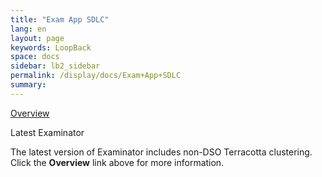 ```yaml
---
title: "Exam App SDLC"
lang: en
layout: page
keywords: LoopBack
space: docs
sidebar: lb2_sidebar
permalink: /display/docs/Exam+App+SDLC
summary:
---
```


<div class="panelContent">

[Overview](Web+App+Reference+Implementation)

</div>

<div class="confluence-information-macro confluence-information-macro-note">

Latest Examinator

<div class="confluence-information-macro-body">

The latest version of Examinator includes non-DSO Terracotta clustering. Click the **Overview** link above for more information.

</div>

</div>